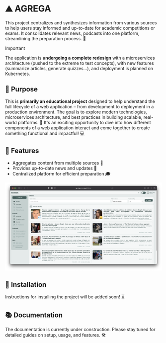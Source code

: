 # ⛰️ AGREGA
This project centralizes and synthesizes information from various sources to help users stay informed and up-to-date for academic competitions or exams. It consolidates relevant news, podcasts into one platform, streamlining the preparation process. 🚀
> [!IMPORTANT]  
> The application is **undergoing a complete redesign** with a microservices architecture (pushed to the extreme to test concepts), with new features (summarize articles, generate quizzes...), and deployment is planned on Kubernetes.
## 🎯 Purpose
This is **primarily an educational project** designed to help understand the full lifecycle of a web application – from development to deployment in a production environment. The goal is to explore modern technologies, microservices architecture, and best practices in building scalable, real-world platforms. 🌱 It's an exciting opportunity to dive into how different components of a web application interact and come together to create something functional and impactful! 💻

## 📝 Features
- Aggregates content from multiple sources 📰
- Provides up-to-date news and updates 🔄
- Centralized platform for efficient preparation 🎓

![Agrega screenshot](images/agrega_screenshot.png)

## 📲 Installation
Instructions for installing the project will be added soon! ⏳

## 📚 Documentation
The documentation is currently under construction. Please stay tuned for detailed guides on setup, usage, and features. 🛠️
